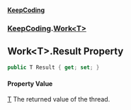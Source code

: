 #### [KeepCoding](index.md 'index')
### [KeepCoding](KeepCoding.md 'KeepCoding').[Work&lt;T&gt;](KeepCoding_Work_T_.md 'KeepCoding.Work&lt;T&gt;')
## Work&lt;T&gt;.Result Property
```csharp
public T Result { get; set; }
```
#### Property Value
[T](KeepCoding_Work_T_.md#KeepCoding_Work_T__T 'KeepCoding.Work&lt;T&gt;.T')
The returned value of the thread.  

